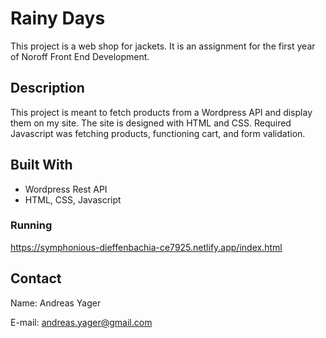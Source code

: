 # Rainy Days

This project is a web shop for jackets. It is an assignment for the first year of Noroff Front End Development.

## Description

This project is meant to fetch products from a Wordpress API and display them on my site. The site is designed with HTML and CSS. Required Javascript was fetching products, functioning cart, and form validation.

## Built With

- Wordpress Rest API
- HTML, CSS, Javascript

### Running

https://symphonious-dieffenbachia-ce7925.netlify.app/index.html

## Contact

Name: Andreas Yager

E-mail: andreas.yager@gmail.com

